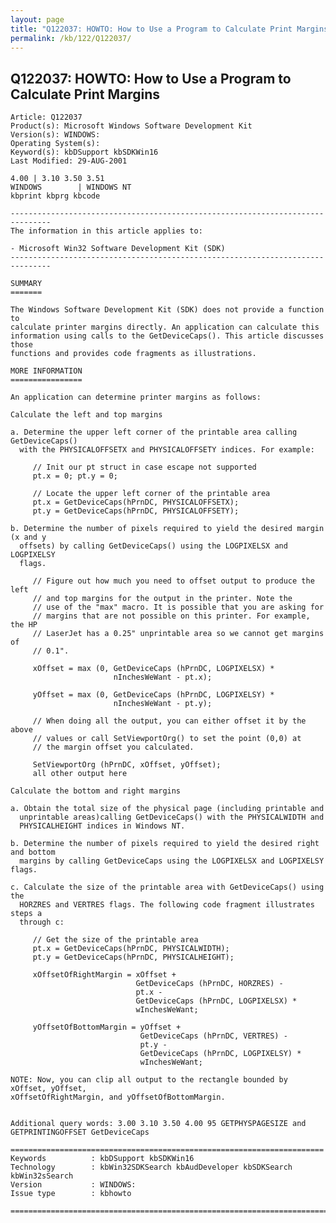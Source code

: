 ```yaml
---
layout: page
title: "Q122037: HOWTO: How to Use a Program to Calculate Print Margins"
permalink: /kb/122/Q122037/
---
```


## Q122037: HOWTO: How to Use a Program to Calculate Print Margins

	Article: Q122037
	Product(s): Microsoft Windows Software Development Kit
	Version(s): WINDOWS:
	Operating System(s): 
	Keyword(s): kbDSupport kbSDKWin16
	Last Modified: 29-AUG-2001
	
	4.00 | 3.10 3.50 3.51
	WINDOWS        | WINDOWS NT
	kbprint kbprg kbcode
	
	-------------------------------------------------------------------------------
	The information in this article applies to:
	
	- Microsoft Win32 Software Development Kit (SDK) 
	-------------------------------------------------------------------------------
	
	SUMMARY
	=======
	
	The Windows Software Development Kit (SDK) does not provide a function to
	calculate printer margins directly. An application can calculate this
	information using calls to the GetDeviceCaps(). This article discusses those
	functions and provides code fragments as illustrations.
	
	MORE INFORMATION
	================
	
	An application can determine printer margins as follows:
	
	Calculate the left and top margins
	
	a. Determine the upper left corner of the printable area calling GetDeviceCaps()
	  with the PHYSICALOFFSETX and PHYSICALOFFSETY indices. For example:
	
	     // Init our pt struct in case escape not supported
	     pt.x = 0; pt.y = 0;
	
	     // Locate the upper left corner of the printable area
	     pt.x = GetDeviceCaps(hPrnDC, PHYSICALOFFSETX);
	     pt.y = GetDeviceCaps(hPrnDC, PHYSICALOFFSETY);
	
	b. Determine the number of pixels required to yield the desired margin (x and y
	  offsets) by calling GetDeviceCaps() using the LOGPIXELSX and LOGPIXELSY
	  flags.
	
	     // Figure out how much you need to offset output to produce the left 
	     // and top margins for the output in the printer. Note the
	     // use of the "max" macro. It is possible that you are asking for
	     // margins that are not possible on this printer. For example, the HP
	     // LaserJet has a 0.25" unprintable area so we cannot get margins of
	     // 0.1".
	
	     xOffset = max (0, GetDeviceCaps (hPrnDC, LOGPIXELSX) *
	                       nInchesWeWant - pt.x);
	
	     yOffset = max (0, GetDeviceCaps (hPrnDC, LOGPIXELSY) *
	                       nInchesWeWant - pt.y);
	
	     // When doing all the output, you can either offset it by the above
	     // values or call SetViewportOrg() to set the point (0,0) at
	     // the margin offset you calculated.
	
	     SetViewportOrg (hPrnDC, xOffset, yOffset);
	     all other output here
	
	Calculate the bottom and right margins
	
	a. Obtain the total size of the physical page (including printable and
	  unprintable areas)calling GetDeviceCaps() with the PHYSICALWIDTH and
	  PHYSICALHEIGHT indices in Windows NT.
	
	b. Determine the number of pixels required to yield the desired right and bottom
	  margins by calling GetDeviceCaps using the LOGPIXELSX and LOGPIXELSY flags.
	
	c. Calculate the size of the printable area with GetDeviceCaps() using the
	  HORZRES and VERTRES flags. The following code fragment illustrates steps a
	  through c:
	
	     // Get the size of the printable area
	     pt.x = GetDeviceCaps(hPrnDC, PHYSICALWIDTH);
	     pt.y = GetDeviceCaps(hPrnDC, PHYSICALHEIGHT);
	
	     xOffsetOfRightMargin = xOffset +
	                            GetDeviceCaps (hPrnDC, HORZRES) -
	                            pt.x -
	                            GetDeviceCaps (hPrnDC, LOGPIXELSX) *
	                            wInchesWeWant;
	
	     yOffsetOfBottomMargin = yOffset +
	                             GetDeviceCaps (hPrnDC, VERTRES) -
	                             pt.y -
	                             GetDeviceCaps (hPrnDC, LOGPIXELSY) *
	                             wInchesWeWant;
	
	NOTE: Now, you can clip all output to the rectangle bounded by xOffset, yOffset,
	xOffsetOfRightMargin, and yOffsetOfBottomMargin.
	
	
	Additional query words: 3.00 3.10 3.50 4.00 95 GETPHYSPAGESIZE and GETPRINTINGOFFSET GetDeviceCaps
	
	======================================================================
	Keywords          : kbDSupport kbSDKWin16 
	Technology        : kbWin32SDKSearch kbAudDeveloper kbSDKSearch kbWin32sSearch
	Version           : WINDOWS:
	Issue type        : kbhowto
	
	=============================================================================
	
